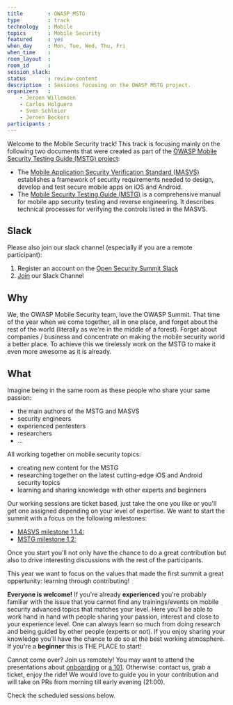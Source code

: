 ```yaml
---
title        : OWASP MSTG
type         : track
technology   : Mobile
topics       : Mobile Security
featured     : yes
when_day     : Mon, Tue, Wed, Thu, Fri
when_time    :
room_layout  :
room_id      :
session_slack:
status       : review-content
description  : Sessions focusing on the OWASP MSTG project.
organizers   :
    - Jeroen Willemsen
    - Carlos Holguera
    - Sven Schleier
    - Jeroen Beckers 
participants :
---
```


Welcome to the Mobile Security track! This track is focusing mainly on the following two documents that were created as part of the [OWASP Mobile Security Testing Guide (MSTG) project](https://www.owasp.org/index.php/OWASP_Mobile_Security_Testing_Guide "OWASP Mobile Security Testing Guide"):

- The [Mobile Application Security Verification Standard (MASVS)](https://github.com/OWASP/owasp-masvs) establishes a framework of security requirements needed to design, develop and test secure mobile apps on iOS and Android.
- The [Mobile Security Testing Guide (MSTG)](https://github.com/OWASP/owasp-mstg) is a comprehensive manual for mobile app security testing and reverse engineering. It describes technical processes for verifying the controls listed in the MASVS.

## Slack

Please also join our slack channel (especially if you are a remote participant):

1. Register an account on the [Open Security Summit Slack](https://join.slack.com/t/os-summit/shared_invite/enQtNTUwMzczMjc1NDQxLTk3OTQxNzM1YzdkNGNjMDMwMGYwN2UxZjFlNGUxMjVkMGVlM2NmMTA5YjkwNDJiZTg0MmEwZDhkMjg1OGZiZjU)
2. [Join](https://os-summit.slack.com/messages/CJGFM9W31) our Slack Channel

## Why

We, the OWASP Mobile Security team, love the OWASP Summit. That time of the year when we come together, all in one place, and forget about the rest of the world (literally as we're in the middle of a forest). Forget about companies / business and concentrate on making the mobile security world a better place. To achieve this we tirelessly work on the MSTG to make it even more awesome as it is already.

## What

Imagine being in the same room as these people who share your same passion:

- the main authors of the MSTG and MASVS
- security engineers
- experienced pentesters
- researchers
- ...

All working together on mobile security topics:

- creating new content for the MSTG
- researching together on the latest cutting-edge iOS and Android security topics
- learning and sharing knowledge with other experts and beginners

Our working sessions are ticket based, just take the one you like or you'll get one assigned depending on your level of expertise. We want to start the summit with a focus on the following milestones:

- [MASVS milestone 1.1.4:](https://github.com/OWASP/owasp-masvs/milestone/3)
- [MSTG milestone 1.2:](https://github.com/OWASP/owasp-mstg/milestone/2)

Once you start you'll not only have the chance to do a great contribution but also to drive interesting discussions with the rest of the participants.

This year we want to focus on the values that made the first summit a great oppertunity: learning through contributing!

**Everyone is welcome!** If you're already **experienced** you're probably familiar with the issue that you cannot find any trainings/events on mobile security advanced topics that matches your level. Here you'll be able to work hand in hand with people sharing your passion, interest and close to your experience level. One can always learn so much from doing research and being guided by other people (experts or not). If you enjoy sharing your knowledge you'll have the chance to do so at the best working atmosphere. If you're a **beginner** this is THE PLACE to start!

Cannot come over? Join us remotely! You may want to attend the presentations about [onboarding](https://open-security-summit.org/tracks/mobile/user-sessions/mstg-contributor-onboarding/) or [a 101](https://open-security-summit.org/tracks/mobile/user-sessions/intro-mstg/). Otherwise: contact us, grab a ticket, enjoy the ride! We would love to guide you in your contribution and will take on PRs from morning till early evening (21:00).

Check the scheduled sessions below.
